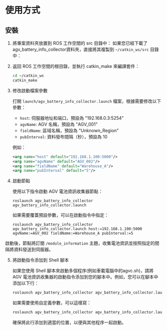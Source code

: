 # 使用方式
## 安裝
1. 將專案資料夾放置到 ROS 工作空間的 src 目錄中：
   如果您已經下載了agv_battery_info_collector資料夾，直接將其複製到 `~/catkin_ws/src` 目錄中：

2. 返回 ROS 工作空間的根目錄，並執行 catkin_make 來編譯套件：

   ```bash
   cd ~/catkin_ws
   catkin_make
   ```

3. 修改啟動檔案參數

   打開 `launch/agv_battery_info_collector.launch` 檔案，根據需要修改以下參數：

   - `host`: 伺服器地址和端口，預設為 "192.168.0.3:5254"
   - `agvName`: AGV 名稱，預設為 "AGV_001"
   - `fieldName`: 區域名稱，預設為 "Unknown_Region"
   - `pubInterval`: 資料發布間隔（秒），預設為 10

   例如：

   ```xml
   <arg name="host" default="192.168.1.100:5000"/>
   <arg name="agvName" default="AGV_002"/>
   <arg name="fieldName" default="Warehouse_A"/>
   <arg name="pubInterval" default="5"/>
   ```

4. 啟動節點

   使用以下指令啟動 AGV 電池資訊收集器節點：

   ```
   roslaunch agv_battery_info_collector agv_battery_info_collector.launch
   ```

   如果需要覆蓋預設參數，可以在啟動指令中指定：

   ```
   roslaunch agv_battery_info_collector agv_battery_info_collector.launch host:=192.168.1.100:5000 agvName:=AGV_002 fieldName:=Warehouse_A pubInterval:=5
   ```

啟動後，節點將訂閱 `/module_information` 主題，收集電池資訊並按照指定的間隔將資料發送到伺服器。




5. 將啟動指令添加到 Shell 腳本

   如果您使用 Shell 腳本來啟動多個程序(例如車載電腦中的agvc.sh)，請將 AGV 電池資訊收集器的啟動指令添加到您的腳本中。例如，您可以在腳本中添加以下行：

   ```bash
   roslaunch agv_battery_info_collector agv_battery_info_collector.launch
   ```

   如果需要使用自定義參數，可以這樣寫：

   ```bash
   roslaunch agv_battery_info_collector agv_battery_info_collector.launch host:=192.168.1.100:5000 agvName:=AGV_002 fieldName:=Warehouse_A pubInterval:=5
   ```

   確保將此行添加到適當的位置，以便與其他程序一起啟動。

